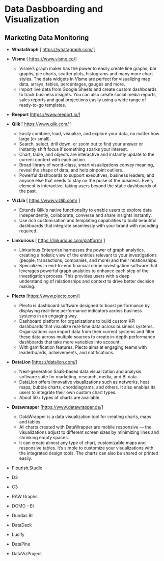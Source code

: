 # Data Dasbboarding and Visualization

## Marketing Data Monitoring 
- **WhataGraph** [ https://whatagraph.com/ ]
- **Visme** [ https://www.visme.co/]
  - Visme’s graph maker has the power to easily create line graphs, bar graphs, pie charts, scatter plots, histograms and many more chart styles. The data widgets in Visme are perfect for visualizing map data, arrays, tables, percentages, gauges and more.
  - Import live data from Google Sheets and create custom dashboards to track business insights. You can also create social media reports, sales reports and goal projections easily using a wide range of ready-to-go templates.

- **Reeport** [https://www.reeport.io/]

- **Qlik** [ https://www.qlik.com/ ]
  - Easily combine, load, visualize, and explore your data, no matter how large (or small). 
  - Search, select, drill down, or zoom out to find your answer or instantly shift focus if something sparks your interest.
  - Chart, table, and objects are interactive and instantly update to the current context with each action. 
  - Broad library of world-class, smart visualizations convey meaning, reveal the shape of data, and help pinpoint outliers.
  - Powerful dashboards to support executives, business leaders, and anyone else that needs to stay on the pulse of the business. Every element is interactive, taking users beyond the static dashboards of the past.
  
- **VizLib** [ https://www.vizlib.com/ ]
  - Extends Qlik's native functionality to enable users to explore data independently, collaborate, converse and share insights instantly.
  - Use rich customisation and templating capabilities to build beautiful dashboards that integrate seamlessly with your brand with nocoding required.

- **Linkurious** [ https://linkurious.com/platform/ ]
  - Linkurious Enterprise harnesses the power of graph analytics, creating a holistic view of the entities relevant to your investigations (people, transactions, companies, and more) and their relationships.
  - Specializes in end-to-end financial crime investigation software that leverages powerful graph analytics to enhance each step of the investigation process. This provides users with a deep understanding of relationships and context to drive better decision making.

- **Plecto** [https://www.plecto.com/]
  - Plecto is dashboard software designed to boost performance by displaying real-time performance indicators across business systems in an engaging way.
  - Dashboard platform for organizations to build custom KPI dashboards that visualize real-time data across business systems. Organizations can import data from their current systems and filter these data across multiple sources to create in-depth performance dashboards that take more variables into account.
  - With gamification features, Plecto aims at engaging teams with leaderboards, achievements, and notifications.

- **DataLion** [https://datalion.com/]
  - Next-generation SaaS-based data visualization and analysis software suite for marketing, research, media, and BI data.
  - DataLion offers innovative visualizations such as networks, heat maps, bubble charts, chorddiagrams, and others. It also enables its users to integrate their own custom chart types.
  - About 50+ types of charts are available.

- **Datawrapper** [https://www.datawrapper.de/]
  - DataWrapper is a data visualization tool for creating charts, maps and tables.
  - All charts created with DataWrapper are mobile responsive — the visualizations adjust to different screen sizes by minimizing lines and shrinking empty spaces.
  - It can create almost any type of chart, customizable maps and responsive tables. It’s simple to customize your visualizations with the integrated design tools. The charts can also be shared or printed easily.





- Flourish.Studio
- D3
- C3
- RAW Graphs
- DOMO - BI
- Dundas BI
- DataDeck
- Lucify
- DataPine
- DataVizProject